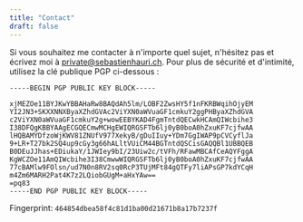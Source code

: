 ```yaml
---
title: "Contact"
draft: false
---
```


Si vous souhaitez me contacter à n'importe quel sujet, n'hésitez pas et écrivez moi à [private@sebastienhauri.ch](mailto:private@sebastienhauri.ch). Pour plus de sécurité et d'intimité, utilisez la clé publique PGP ci-dessous :

```asc
-----BEGIN PGP PUBLIC KEY BLOCK-----

xjMEZOe11BYJKwYBBAHaRw8BAQdAh5lm/LOBF2ZwsHY5f1nFKRBWqihOjyEM
YI2JN3+SKXXNNXByaXZhdGVAc2ViYXN0aWVuaGF1cmkuY2ggPHByaXZhdGVA
c2ViYXN0aWVuaGF1cmkuY2g+wowEEBYKAD4FgmTntdQECwkHCAmQIWcbihe3
I38DFQgKBBYAAgECGQECmwMCHgEWIQRGSFTb6lj0yB0boA0hZxuKF7cjfwAA
lHQBAMYDfzoWjKWV81ZNUfV977XekyB/gDuIIuy+YDm7GgIWAP9pCVCyflJa
9+LR+T27bk2SQ4up9cGy3g66hALltVUiCM44BGTntdQSCisGAQQBl1UBBQEB
B0DEuJJhas+EDiukaY/1JWIey9bI/23Uiw2c/tVFh/RFawMBCAfCeAQYFggA
KgWCZOe11AmQIWcbihe3I38CmwwWIQRGSFTb6lj0yB0boA0hZxuKF7cjfwAA
77cBAMlw9FOlsn/ud7N0n8RV2sq0RcP3TUjMFt84gQTFy7liAPsGP7kdYCqH
m4Zm6MARH2Pat4K7z2LQiobGUgM+aHxYAw==
=pq83
-----END PGP PUBLIC KEY BLOCK-----
```

Fingerprint: `464854dbea58f4c81d1ba00d21671b8a17b7237f`
